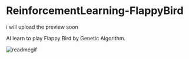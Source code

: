 # ReinforcementLearning-FlappyBird
i will upload the preview soon

AI learn to play Flappy Bird by Genetic Algorithm.


![readmegif](https://user-images.githubusercontent.com/67343196/182172948-30f9f13e-3b87-4cb1-900d-ae84da6136a4.gif)

